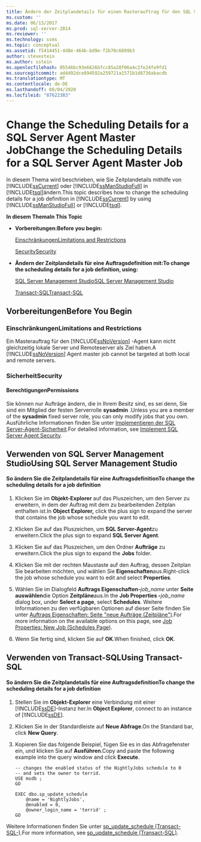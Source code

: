 ```yaml
---
title: Ändern der Zeitplandetails für einen Rasterauftrag für den SQL Server-Agent | Microsoft-Dokumentation
ms.custom: ''
ms.date: 06/13/2017
ms.prod: sql-server-2014
ms.reviewer: ''
ms.technology: ssms
ms.topic: conceptual
ms.assetid: f5414451-4d8e-464b-bd9e-f2b70c6899b3
author: stevestein
ms.author: sstein
ms.openlocfilehash: 85546bc93e6626bfcc85a28f06a4c2fe24fe9fd1
ms.sourcegitcommit: ad4d92dce894592a259721a1571b1d8736abacdb
ms.translationtype: MT
ms.contentlocale: de-DE
ms.lasthandoff: 08/04/2020
ms.locfileid: "87622383"
---
```

# <a name="change-the-scheduling-details-for-a-sql-server-agent-master-job"></a><span data-ttu-id="4684e-102">Change the Scheduling Details for a SQL Server Agent Master Job</span><span class="sxs-lookup"><span data-stu-id="4684e-102">Change the Scheduling Details for a SQL Server Agent Master Job</span></span>
  <span data-ttu-id="4684e-103">In diesem Thema wird beschrieben, wie Sie Zeitplandetails mithilfe von [!INCLUDE[ssCurrent](../../includes/sscurrent-md.md)] oder [!INCLUDE[ssManStudioFull](../../includes/ssmanstudiofull-md.md)] in [!INCLUDE[tsql](../../includes/tsql-md.md)]ändern.</span><span class="sxs-lookup"><span data-stu-id="4684e-103">This topic describes how to change the scheduling details for a job definition in [!INCLUDE[ssCurrent](../../includes/sscurrent-md.md)] by using [!INCLUDE[ssManStudioFull](../../includes/ssmanstudiofull-md.md)] or [!INCLUDE[tsql](../../includes/tsql-md.md)].</span></span>  
  
 <span data-ttu-id="4684e-104">**In diesem Thema**</span><span class="sxs-lookup"><span data-stu-id="4684e-104">**In This Topic**</span></span>  
  
-   <span data-ttu-id="4684e-105">**Vorbereitungen:**</span><span class="sxs-lookup"><span data-stu-id="4684e-105">**Before you begin:**</span></span>  
  
     [<span data-ttu-id="4684e-106">Einschränkungen</span><span class="sxs-lookup"><span data-stu-id="4684e-106">Limitations and Restrictions</span></span>](#Restrictions)  
  
     [<span data-ttu-id="4684e-107">Security</span><span class="sxs-lookup"><span data-stu-id="4684e-107">Security</span></span>](#Security)  
  
-   <span data-ttu-id="4684e-108">**Ändern der Zeitplandetails für eine Auftragsdefinition mit:**</span><span class="sxs-lookup"><span data-stu-id="4684e-108">**To change the scheduling details for a job definition, using:**</span></span>  
  
     [<span data-ttu-id="4684e-109">SQL Server Management Studio</span><span class="sxs-lookup"><span data-stu-id="4684e-109">SQL Server Management Studio</span></span>](#SSMSProcedure)  
  
     [<span data-ttu-id="4684e-110">Transact-SQL</span><span class="sxs-lookup"><span data-stu-id="4684e-110">Transact-SQL</span></span>](#TsqlProcedure)  
  
##  <a name="before-you-begin"></a><a name="BeforeYouBegin"></a> <span data-ttu-id="4684e-111">Vorbereitungen</span><span class="sxs-lookup"><span data-stu-id="4684e-111">Before You Begin</span></span>  
  
###  <a name="limitations-and-restrictions"></a><a name="Restrictions"></a> <span data-ttu-id="4684e-112">Einschränkungen</span><span class="sxs-lookup"><span data-stu-id="4684e-112">Limitations and Restrictions</span></span>  
 <span data-ttu-id="4684e-113">Ein Masterauftrag für den [!INCLUDE[ssNoVersion](../../includes/ssnoversion-md.md)] -Agent kann nicht gleichzeitig lokale Server und Remoteserver als Ziel haben.</span><span class="sxs-lookup"><span data-stu-id="4684e-113">A [!INCLUDE[ssNoVersion](../../includes/ssnoversion-md.md)] Agent master job cannot be targeted at both local and remote servers.</span></span>  
  
###  <a name="security"></a><a name="Security"></a> <span data-ttu-id="4684e-114">Sicherheit</span><span class="sxs-lookup"><span data-stu-id="4684e-114">Security</span></span>  
  
####  <a name="permissions"></a><a name="Permissions"></a> <span data-ttu-id="4684e-115">Berechtigungen</span><span class="sxs-lookup"><span data-stu-id="4684e-115">Permissions</span></span>  
 <span data-ttu-id="4684e-116">Sie können nur Aufträge ändern, die in Ihrem Besitz sind, es sei denn, Sie sind ein Mitglied der festen Serverrolle **sysadmin** .</span><span class="sxs-lookup"><span data-stu-id="4684e-116">Unless you are a member of the **sysadmin** fixed server role, you can only modify jobs that you own.</span></span> <span data-ttu-id="4684e-117">Ausführliche Informationen finden Sie unter [Implementieren der SQL Server-Agent-Sicherheit](implement-sql-server-agent-security.md).</span><span class="sxs-lookup"><span data-stu-id="4684e-117">For detailed information, see [Implement SQL Server Agent Security](implement-sql-server-agent-security.md).</span></span>  
  
##  <a name="using-sql-server-management-studio"></a><a name="SSMSProcedure"></a> <span data-ttu-id="4684e-118">Verwenden von SQL Server Management Studio</span><span class="sxs-lookup"><span data-stu-id="4684e-118">Using SQL Server Management Studio</span></span>  
  
#### <a name="to-change-the-scheduling-details-for-a-job-definition"></a><span data-ttu-id="4684e-119">So ändern Sie die Zeitplandetails für eine Auftragsdefinition</span><span class="sxs-lookup"><span data-stu-id="4684e-119">To change the scheduling details for a job definition</span></span>  
  
1.  <span data-ttu-id="4684e-120">Klicken Sie im **Objekt-Explorer** auf das Pluszeichen, um den Server zu erweitern, in dem der Auftrag mit dem zu bearbeitenden Zeitplan enthalten ist.</span><span class="sxs-lookup"><span data-stu-id="4684e-120">In **Object Explorer,** click the plus sign to expand the server that contains the job whose schedule you want to edit.</span></span>  
  
2.  <span data-ttu-id="4684e-121">Klicken Sie auf das Pluszeichen, um **SQL Server-Agent**zu erweitern.</span><span class="sxs-lookup"><span data-stu-id="4684e-121">Click the plus sign to expand **SQL Server Agent**.</span></span>  
  
3.  <span data-ttu-id="4684e-122">Klicken Sie auf das Pluszeichen, um den Ordner **Aufträge** zu erweitern.</span><span class="sxs-lookup"><span data-stu-id="4684e-122">Click the plus sign to expand the **Jobs** folder.</span></span>  
  
4.  <span data-ttu-id="4684e-123">Klicken Sie mit der rechten Maustaste auf den Auftrag, dessen Zeitplan Sie bearbeiten möchten, und wählen Sie **Eigenschaften**aus.</span><span class="sxs-lookup"><span data-stu-id="4684e-123">Right-click the job whose schedule you want to edit and select **Properties**.</span></span>  
  
5.  <span data-ttu-id="4684e-124">Wählen Sie im Dialogfeld **Auftrags Eigenschaften-**_job_name_ unter **Seite auswählen**die Option **Zeitpläne**aus.</span><span class="sxs-lookup"><span data-stu-id="4684e-124">In the **Job Properties -**_job_name_ dialog box, under **Select a page**, select **Schedules**.</span></span> <span data-ttu-id="4684e-125">Weitere Informationen zu den verfügbaren Optionen auf dieser Seite finden Sie unter [Auftrags Eigenschaften: Seite "neue Aufträge &#40;Zeitpläne"&#41;](job-properties-new-job-schedules-page.md).</span><span class="sxs-lookup"><span data-stu-id="4684e-125">For more information on the available options on this page, see [Job Properties: New Job &#40;Schedules Page&#41;](job-properties-new-job-schedules-page.md).</span></span>  
  
6.  <span data-ttu-id="4684e-126">Wenn Sie fertig sind, klicken Sie auf **OK**.</span><span class="sxs-lookup"><span data-stu-id="4684e-126">When finished, click **OK**.</span></span>  
  
##  <a name="using-transact-sql"></a><a name="TsqlProcedure"></a> <span data-ttu-id="4684e-127">Verwenden von Transact-SQL</span><span class="sxs-lookup"><span data-stu-id="4684e-127">Using Transact-SQL</span></span>  
  
#### <a name="to-change-the-scheduling-details-for-a-job-definition"></a><span data-ttu-id="4684e-128">So ändern Sie die Zeitplandetails für eine Auftragsdefinition</span><span class="sxs-lookup"><span data-stu-id="4684e-128">To change the scheduling details for a job definition</span></span>  
  
1.  <span data-ttu-id="4684e-129">Stellen Sie im **Objekt-Explorer** eine Verbindung mit einer [!INCLUDE[ssDE](../../includes/ssde-md.md)]-Instanz her.</span><span class="sxs-lookup"><span data-stu-id="4684e-129">In **Object Explorer**, connect to an instance of [!INCLUDE[ssDE](../../includes/ssde-md.md)].</span></span>  
  
2.  <span data-ttu-id="4684e-130">Klicken Sie in der Standardleiste auf **Neue Abfrage**.</span><span class="sxs-lookup"><span data-stu-id="4684e-130">On the Standard bar, click **New Query**.</span></span>  
  
3.  <span data-ttu-id="4684e-131">Kopieren Sie das folgende Beispiel, fügen Sie es in das Abfragefenster ein, und klicken Sie auf **Ausführen**.</span><span class="sxs-lookup"><span data-stu-id="4684e-131">Copy and paste the following example into the query window and click **Execute**.</span></span>  
  
    ```  
    -- changes the enabled status of the NightlyJobs schedule to 0   
    -- and sets the owner to terrid.   
    USE msdb ;  
    GO  
  
    EXEC dbo.sp_update_schedule  
        @name = 'NightlyJobs',  
        @enabled = 0,  
        @owner_login_name = 'terrid' ;  
    GO  
    ```  
  
 <span data-ttu-id="4684e-132">Weitere Informationen finden Sie unter [sp_update_schedule &#40;Transact-SQL-&#41;](/sql/relational-databases/system-stored-procedures/sp-update-schedule-transact-sql).</span><span class="sxs-lookup"><span data-stu-id="4684e-132">For more information, see [sp_update_schedule &#40;Transact-SQL&#41;](/sql/relational-databases/system-stored-procedures/sp-update-schedule-transact-sql).</span></span>  
  
  
